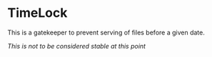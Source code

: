 # TimeLock

This is a gatekeeper to prevent serving of files before a given date.

_This is not to be considered stable at this point_

